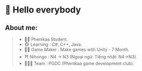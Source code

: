 # 👋 Hello everybody 

## About me:
>- 👨‍🎓 Phenikaa Student.
>- 🐵 Learning : C#, C++, Java.
>- 👨‍💻 Game Maker : Make games with Unity - 7 Month.
>- ⛩️ Nihongo : N4 -> N3 (Ngoại ngữ: Tiếng nhật: N4->N3).
>- 🧑‍🤝‍🧑 Team : PGDC (Phenikaa game development club).
